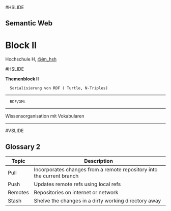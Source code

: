 #HSLIDE

## Semantic Web
# Block II

Hochschule H,
[@im_hsh](https://twitter.com/im_hsh)

#HSLIDE

__**Themenblock II**__

      Serialisierung von RDF ( Turtle, N-Triples) 

   -------------------------------------------- 
      RDF/XML

   -------------------------------------------- 
   Wissensorganisation mit Vokabularen

   -------------------------------------------- 


#VSLIDE

## Glossary 2

Topic | Description
----- | -----------
Pull | Incorporates changes from a remote repository into the current branch
Push | Updates remote refs using local refs
Remotes | Repositories on internet or network
Stash | Shelve the changes in a dirty working directory away
